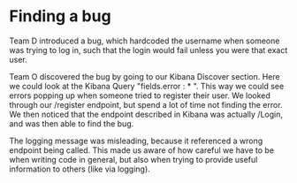 # Finding a bug

Team D introduced a bug, which hardcoded the username when someone was trying to log in, such that the login would fail unless you were that exact user.

Team O discovered the bug by going to our Kibana Discover section. Here we could look at the Kibana Query "fields.error : * ". This way we could see errors popping up when someone tried to register their user. We looked through our /register endpoint, but spend a lot of time not finding the error. We then noticed that the endpoint described in Kibana was actually /Login, and was then able to find the bug. 

The logging message was misleading, because it referenced a wrong endpoint being called. This made us aware of how careful we have to be when writing code in general, but also when trying to provide useful information to others (like via logging).